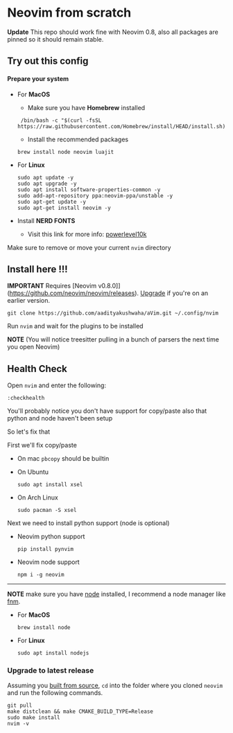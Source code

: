 # Neovim from scratch
**Update** This repo should work fine with Neovim 0.8, also all packages are pinned so it should remain stable.
## Try out this config

#### Prepare your system
- For **MacOS**
  - Make sure you have **Homebrew** installed
   ```
    /bin/bash -c "$(curl -fsSL https://raw.githubusercontent.com/Homebrew/install/HEAD/install.sh)"
   ```
   -  Install the recommended packages
   ```
   brew install node neovim luajit
   ```

- For **Linux**
  ```
  sudo apt update -y
  sudo apt upgrade -y
  sudo apt install software-properties-common -y
  sudo add-apt-repository ppa:neovim-ppa/unstable -y
  sudo apt-get update -y
  sudo apt-get install neovim -y
  ```
  
- Install **NERD FONTS**
  - Visit this link for more info: [powerlevel10k](https://github.com/romkatv/powerlevel10k)

Make sure to remove or move your current `nvim` directory

## Install here !!!

**IMPORTANT** Requires [Neovim v0.8.0]](https://github.com/neovim/neovim/releases).  [Upgrade](#upgrade-to-latest-release) if you're on an earlier version. 
```
git clone https://github.com/aadityakushwaha/aVim.git ~/.config/nvim
```

Run `nvim` and wait for the plugins to be installed 

**NOTE** (You will notice treesitter pulling in a bunch of parsers the next time you open Neovim) 

## Health Check

Open `nvim` and enter the following:

```
:checkhealth
```

You'll probably notice you don't have support for copy/paste also that python and node haven't been setup

So let's fix that

First we'll fix copy/paste

- On mac `pbcopy` should be builtin

- On Ubuntu

  ```
  sudo apt install xsel
  ```

- On Arch Linux

  ```
  sudo pacman -S xsel
  ```

Next we need to install python support (node is optional)

- Neovim python support

  ```
  pip install pynvim
  ```

- Neovim node support

  ```
  npm i -g neovim
  ```
---

**NOTE** make sure you have [node](https://nodejs.org/en/) installed, I recommend a node manager like [fnm](https://github.com/Schniz/fnm).

* For **MacOS** 
  ```
  brew install node
  ```

* For **Linux**
  ```
  sudo apt install nodejs
  ```

### Upgrade to latest release

Assuming you [built from source](https://github.com/neovim/neovim/wiki/Building-Neovim#quick-start), `cd` into the folder where you cloned `neovim` and run the following commands. 
```
git pull
make distclean && make CMAKE_BUILD_TYPE=Release
sudo make install
nvim -v
```

